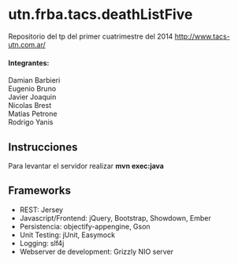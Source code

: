 utn.frba.tacs.deathListFive
===========================

Repositorio del tp del primer cuatrimestre del 2014 http://www.tacs-utn.com.ar/

#### Integrantes:

  Damian Barbieri <br />
  Eugenio Bruno <br />
  Javier Joaquin <br />
  Nicolas Brest <br />
  Matias Petrone <br />
  Rodrigo Yanis <br />
  
  
## Instrucciones

Para levantar el servidor realizar **mvn exec:java**  

## Frameworks

- REST: Jersey
- Javascript/Frontend: jQuery, Bootstrap, Showdown, Ember
- Persistencia: objectify-appengine, Gson
- Unit Testing: jUnit, Easymock
- Logging: slf4j
- Webserver de development: Grizzly NIO server

